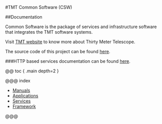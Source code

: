 #TMT Common Software (CSW)

##Documentation

Common Software is the package of services and infrastructure software that integrates the TMT software systems.

Visit [TMT website](http://www.tmt.org) to know more about Thirty Meter Telescope.

The source code of this project can be found [here](https://github.com/tmtsoftware/csw-prod).

###HTTP based services documentation can be found [here](swagger/index.html).

@@ toc { .main depth=2 }

@@@ index
* [Manuals](manuals.md)
* [Applications](apps.md)
* [Services](services.md)
* [Framework](framework.md)

@@@


